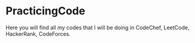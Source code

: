 # PracticingCode
Here you will find all my codes that I will be doing in CodeChef, LeetCode, HackerRank, CodeForces. 

